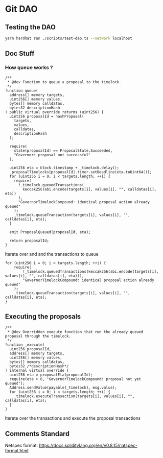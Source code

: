 # Git DAO

## Testing the DAO

```bash
yarn hardhat run ./scripts/test-dao.ts --network localhost
```

## Doc Stuff

### How queue works ?

```sol
/**
 * @dev Function to queue a proposal to the timelock.
 */
function queue(
  address[] memory targets,
  uint256[] memory values,
  bytes[] memory calldatas,
  bytes32 descriptionHash
) public virtual override returns (uint256) {
  uint256 proposalId = hashProposal(
    targets,
    values,
    calldatas,
    descriptionHash
  );

  require(
    state(proposalId) == ProposalState.Succeeded,
    "Governor: proposal not successful"
  );

  uint256 eta = block.timestamp + _timelock.delay();
  _proposalTimelocks[proposalId].timer.setDeadline(eta.toUint64());
  for (uint256 i = 0; i < targets.length; ++i) {
    require(
      !_timelock.queuedTransactions(
        keccak256(abi.encode(targets[i], values[i], "", calldatas[i], eta))
      ),
      "GovernorTimelockCompound: identical proposal action already queued"
    );
    _timelock.queueTransaction(targets[i], values[i], "", calldatas[i], eta);
  }

  emit ProposalQueued(proposalId, eta);

  return proposalId;
}

```

Iterate over and and the transactions to queue

```sol
for (uint256 i = 0; i < targets.length; ++i) {
    require(
        !_timelock.queuedTransactions(keccak256(abi.encode(targets[i], values[i], "", calldatas[i], eta))),
        "GovernorTimelockCompound: identical proposal action already queued"
    );
    _timelock.queueTransaction(targets[i], values[i], "", calldatas[i], eta);
}
```

## Executing the proposals

```sol
/**
 * @dev Overridden execute function that run the already queued proposal through the timelock.
 */
function _execute(
  uint256 proposalId,
  address[] memory targets,
  uint256[] memory values,
  bytes[] memory calldatas,
  bytes32 /*descriptionHash*/
) internal virtual override {
  uint256 eta = proposalEta(proposalId);
  require(eta > 0, "GovernorTimelockCompound: proposal not yet queued");
  Address.sendValue(payable(_timelock), msg.value);
  for (uint256 i = 0; i < targets.length; ++i) {
    _timelock.executeTransaction(targets[i], values[i], "", calldatas[i], eta);
  }
}

```

Iterate over the transactions and execute the proposal transactions

## Comments Standard

Netspec format: https://docs.soliditylang.org/en/v0.8.15/natspec-format.html
